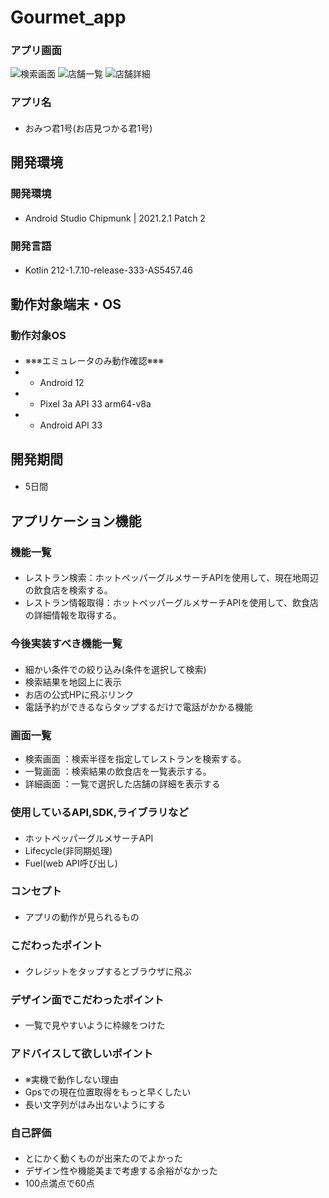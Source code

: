 # Gourmet_app

### アプリ画面
![検索画面](https://github.com/SuponjiGX/Gourmet_app/assets/56065862/063a2e50-d1f1-4672-9847-5dd009176eb3)
![店舗一覧](https://github.com/SuponjiGX/Gourmet_app/assets/56065862/0c724654-4132-4ae2-992a-67b8f7f4222c)
![店舗詳細](https://github.com/SuponjiGX/Gourmet_app/assets/56065862/8c8660e5-c8cb-47c8-b459-803f69319c39)

  
### アプリ名
#### 
- おみつ君1号(お店見つかる君1号)

## 開発環境
### 開発環境
#### 
- Android Studio Chipmunk | 2021.2.1 Patch 2

### 開発言語
#### 
- Kotlin 212-1.7.10-release-333-AS5457.46

## 動作対象端末・OS
### 動作対象OS

####
- ※※※エミュレータのみ動作確認※※※
- - Android 12
- - Pixel 3a API 33 arm64-v8a
- - Android API 33
####

## 開発期間
#### 
- 5日間

## アプリケーション機能

### 機能一覧
####
- レストラン検索：ホットペッパーグルメサーチAPIを使用して、現在地周辺の飲食店を検索する。
- レストラン情報取得：ホットペッパーグルメサーチAPIを使用して、飲食店の詳細情報を取得する。
####

### 今後実装すべき機能一覧
####
- 細かい条件での絞り込み(条件を選択して検索)
- 検索結果を地図上に表示
- お店の公式HPに飛ぶリンク
- 電話予約ができるならタップするだけで電話がかかる機能
####

### 画面一覧
- 検索画面 ：検索半径を指定してレストランを検索する。
- 一覧画面 ：検索結果の飲食店を一覧表示する。
- 詳細画面 ：一覧で選択した店舗の詳細を表示する

### 使用しているAPI,SDK,ライブラリなど
####
- ホットペッパーグルメサーチAPI
- Lifecycle(非同期処理)
- Fuel(web API呼び出し)
####

### コンセプト
####
- アプリの動作が見られるもの

### こだわったポイント
####
- クレジットをタップするとブラウザに飛ぶ

### デザイン面でこだわったポイント
####
- 一覧で見やすいように枠線をつけた

### アドバイスして欲しいポイント
####
- ※実機で動作しない理由
- Gpsでの現在位置取得をもっと早くしたい
- 長い文字列がはみ出ないようにする

### 自己評価
####
- とにかく動くものが出来たのでよかった
- デザイン性や機能美まで考慮する余裕がなかった
- 100点満点で60点
